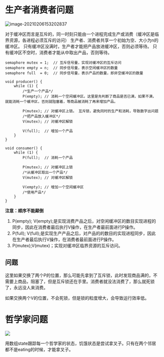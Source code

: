 # 生产者消费者问题

![image-20210206153202837](https://gitee.com/super-jimwang/img/raw/master/img/20210206153202.png)

对于缓冲区而言是互斥的，同一时刻只能由一个进程完成生产或消费（缓冲区是临界资源，各进程必须互斥的访问）
生产者、消费者共享一个初始为空、大小为n的缓冲区。
只有缓冲区没满时，生产者才能把产品放进缓冲区，否则必须等待。
只有缓冲区不空时，消费者才能从中取出产品，否则等待。

```
semaphore mutex = 1;  // 互斥信号量，实现对缓冲区的互斥访问
semaphore empty = n;  // 同步信号量，表示空闲缓冲区的数量
semaphore full  = 0;  // 同步信号量，表示产品的数量，即非空缓冲区的数量

void producer() {
    while (1) {
        /*生产一个产品*/
        P(empty); // 消耗一个空闲缓冲区。这里是先判断了商品是否已满，如果不满，就能消耗一个缓冲区，否则就阻塞着，等商品被消耗了再来增加产品。
        
        P(mutex); // 对缓冲区上锁。 互斥锁，避免同时的生产和消耗，导致数字出问题
        /*把产品放入缓冲区*/
        V(mutex); // 对缓冲区解锁
        
        V(full);  // 增加一个产品
    }
}

void consumer() {
    while (1) {
        P(full);  // 消耗一个产品
        
        P(mutex); // 对缓冲区上锁
        /*从缓冲区取出一个产品*/
        V(mutex); // 对缓冲区解锁
        
        V(empty); // 增加一个空闲缓冲区
        /*使用产品*/
    }
}
```

**注意：顺序不能颠倒**

1. P(empty); V(empty);是实现消费产品之后，对空闲缓冲区的数目实现进程的同步，因此在消费者最后执行V操作，在生产者最前面进行P操作。
2. P(full); V(full);是实现生产产品之后，对产品的的数目的实现进程同步，因此在生产者最后执行V操作，在消费者最前面进行P操作。
3. P(mutex);V(mutex)；实现对缓冲区临界资源的互斥访问。

## 问题

这里如果交换了两个P的位置，那么可能先拿到了互斥锁，此时发现商品满的，不需要上商品，阻塞了，但是互斥锁还在手里。消费者就没法消费了，那么就死锁了，永远没人来消费。



如果交换两个V的位置，不会死锁，但是锁的粒度增大，会导致运行效率低。


# 哲学家问题

![](https://gitee.com/super-jimwang/img/raw/master/img/20210402202003.png)

用数组state跟踪每一个哲学家的状态，饥饿状态是尝试拿叉子。只有在两个邻居都不是eating的时候，才能拿叉子。 